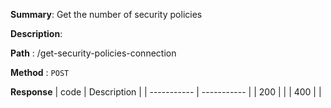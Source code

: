 **Summary**: Get the number of security policies

**Description**:

**Path** : /get-security-policies-connection

**Method** : `POST`

**Response**
| code      | Description |
| ----------- | ----------- |
|  200   |       |
|  400   |       |

